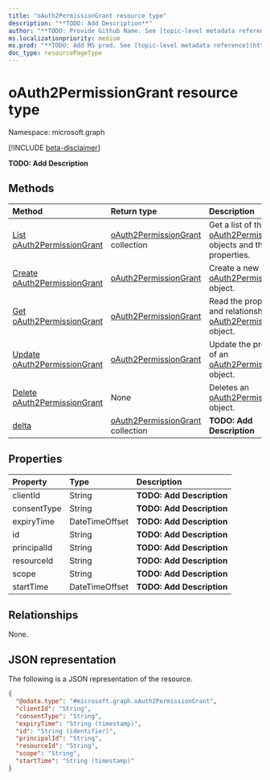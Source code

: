 ```yaml
---
title: "oAuth2PermissionGrant resource type"
description: "**TODO: Add Description**"
author: "**TODO: Provide Github Name. See [topic-level metadata reference](https://msgo.azurewebsites.net/add/document/guidelines/metadata.html#topic-level-metadata)**"
ms.localizationpriority: medium
ms.prod: "**TODO: Add MS prod. See [topic-level metadata reference](https://msgo.azurewebsites.net/add/document/guidelines/metadata.html#topic-level-metadata)**"
doc_type: resourcePageType
---
```


# oAuth2PermissionGrant resource type

Namespace: microsoft.graph

[!INCLUDE [beta-disclaimer](../../includes/beta-disclaimer.md)]

**TODO: Add Description**

## Methods
|Method|Return type|Description|
|:---|:---|:---|
|[List oAuth2PermissionGrant](../api/oauth2permissiongrant-list.md)|[oAuth2PermissionGrant](../resources/oauth2permissiongrant.md) collection|Get a list of the [oAuth2PermissionGrant](../resources/oauth2permissiongrant.md) objects and their properties.|
|[Create oAuth2PermissionGrant](../api/oauth2permissiongrant-post-oauth2permissiongrants.md)|[oAuth2PermissionGrant](../resources/oauth2permissiongrant.md)|Create a new [oAuth2PermissionGrant](../resources/oauth2permissiongrant.md) object.|
|[Get oAuth2PermissionGrant](../api/oauth2permissiongrant-get.md)|[oAuth2PermissionGrant](../resources/oauth2permissiongrant.md)|Read the properties and relationships of an [oAuth2PermissionGrant](../resources/oauth2permissiongrant.md) object.|
|[Update oAuth2PermissionGrant](../api/oauth2permissiongrant-update.md)|[oAuth2PermissionGrant](../resources/oauth2permissiongrant.md)|Update the properties of an [oAuth2PermissionGrant](../resources/oauth2permissiongrant.md) object.|
|[Delete oAuth2PermissionGrant](../api/oauth2permissiongrant-delete.md)|None|Deletes an [oAuth2PermissionGrant](../resources/oauth2permissiongrant.md) object.|
|[delta](../api/oauth2permissiongrant-delta.md)|[oAuth2PermissionGrant](../resources/oauth2permissiongrant.md) collection|**TODO: Add Description**|

## Properties
|Property|Type|Description|
|:---|:---|:---|
|clientId|String|**TODO: Add Description**|
|consentType|String|**TODO: Add Description**|
|expiryTime|DateTimeOffset|**TODO: Add Description**|
|id|String|**TODO: Add Description**|
|principalId|String|**TODO: Add Description**|
|resourceId|String|**TODO: Add Description**|
|scope|String|**TODO: Add Description**|
|startTime|DateTimeOffset|**TODO: Add Description**|

## Relationships
None.

## JSON representation
The following is a JSON representation of the resource.
<!-- {
  "blockType": "resource",
  "keyProperty": "id",
  "@odata.type": "microsoft.graph.oAuth2PermissionGrant",
  "openType": false
}
-->
``` json
{
  "@odata.type": "#microsoft.graph.oAuth2PermissionGrant",
  "clientId": "String",
  "consentType": "String",
  "expiryTime": "String (timestamp)",
  "id": "String (identifier)",
  "principalId": "String",
  "resourceId": "String",
  "scope": "String",
  "startTime": "String (timestamp)"
}
```

